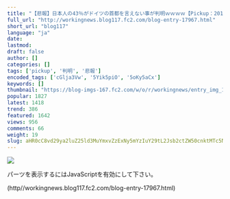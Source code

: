 ```yaml
---
title: "【悲報】日本人の43％がドイツの首都を言えない事が判明ｗｗｗｗ【Pickup：2015.9.9】"
full_url: "http://workingnews.blog117.fc2.com/blog-entry-17967.html"
short_url: "blog117"
language: "ja"
date: 
lastmod: 
draft: false
author: []
categories: []
tags: ['pickup', '判明', '悲報']
encoded_tags: ['cGlja3Vw', '5Yik5piO', '5oKy5aCx']
keywords: []
thumbnail: "https://blog-imgs-167.fc2.com/w/o/r/workingnews/entry_img_17967.jpg"
popular: 1827
latest: 1418
trend: 386
featured: 1642
views: 956
comments: 66
weight: 19
slug: aHR0cC8vd29ya2luZ25ld3MuYmxvZzExNy5mYzIuY29tL2Jsb2ctZW50cnktMTc5NjcuaHRtbA==
---
```


![](https://blog-imgs-167.fc2.com/w/o/r/workingnews/entry_img_17967.jpg)

<div><p> </p> <p class='plugin-freearea'> パーツを表示するにはJavaScriptを有効にして下さい。 </p><p id='i2i-15a675c9be31438acfd-wrap'> </p> <p> </p> </div>

(http//workingnews.blog117.fc2.com/blog-entry-17967.html)
